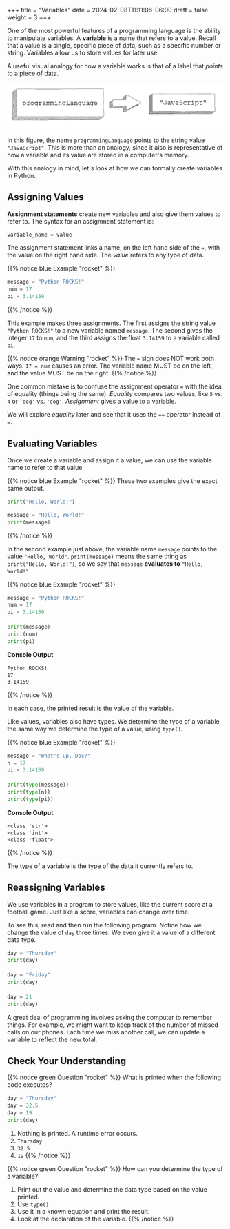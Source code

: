 +++
title = "Variables"
date = 2024-02-08T11:11:06-06:00
draft = false
weight = 3
+++

One of the most powerful features of a programming language is the ability to manipulate variables.
A **variable** is a name that refers to a value.
Recall that a value is a single, specific piece of data, such as a specific number or string.
Variables allow us to store values for later use.

A useful visual analogy for how a variable works is that of a label that *points to* a piece of data. 

![A label, programmingLanguages, pointing to string value "JavaScript"](pictures/variable.png?classes=border)

In this figure, the name `programmingLanguage` points to the string value `"JavaScript"`. 
This is more than an analogy, since it also is representative of how a variable and its value are stored in a computer's memory.

With this analogy in mind, let's look at how we can formally create variables in Python.

## Assigning Values

**Assignment statements** create new variables and also give them values to
refer to. The syntax for an assignment statement is:

```python
variable_name = value
```

The assignment statement links a name, on the left hand side of the `=`, with
the value on the right hand side. The *value* refers to any type of data.

{{% notice blue Example "rocket" %}}
```python
message = "Python ROCKS!"
num = 17
pi = 3.14159
```
{{% /notice %}}

This example makes three assignments. The first assigns the string value
`"Python ROCKS!"` to a new variable named `message`. The second gives the
integer `17` to `num`, and the third assigns the float `3.14159` to a
variable called `pi`.

{{% notice orange Warning "rocket" %}}
The `=` sign does NOT work both ways. `17 = num` causes an error. The
variable name MUST be on the left, and the value MUST be on the right.
{{% /notice %}}

One common mistake is to confuse the assignment operator `=` with the idea of
equality (things being the same). *Equality* compares two values, like `5`
vs. `4` or `'dog'` vs. `'dog'`. *Assignment* gives a value to a variable.

We will explore *equality* later and see that it uses the `==` operator
instead of `=`.

## Evaluating Variables

Once we create a variable and assign it a value, we can use the variable name to refer to that value.

{{% notice blue Example "rocket" %}}
These two examples give the exact same output.

```python
print("Hello, World!")
```

```python
message = "Hello, World!"
print(message)
```
{{% /notice %}}

In the second example just above, the variable name `message` points to the 
value `"Hello, World"`. `print(message)` means the same thing as `print("Hello, World!")`, so we
say that `message` **evaluates to** `"Hello, World!"`

{{% notice blue Example "rocket" %}}
```python {linenos=table}
message = "Python ROCKS!"
num = 17
pi = 3.14159

print(message)
print(num)
print(pi)
```

**Console Output**

```console
Python ROCKS!
17
3.14159
```
{{% /notice %}}

In each case, the printed result is the value of the variable. 

Like values, variables also have types. We determine the type of a variable the same way we determine the type of a value, using `type()`.

{{% notice blue Example "rocket" %}}
```python {linenos=table}
message = "What's up, Doc?"
n = 17
pi = 3.14159

print(type(message))
print(type(n))
print(type(pi))
```

**Console Output**

```console
<class 'str'>
<class 'int'>
<class 'float'>
```
{{% /notice %}}

The type of a variable is the type of the data it currently refers to.

## Reassigning Variables

We use variables in a program to store values, like the current score at
a football game. Just like a score, variables can change over time.

To see this, read and then run the following program. Notice how we change the
value of `day` three times. We even give it a value of a different data type.

```python {linenos=table}
day = "Thursday"
print(day)

day = "Friday"
print(day)

day = 21
print(day)
```

A great deal of programming involves asking the computer to remember things.
For example, we might want to keep track of the number of missed calls on our
phones. Each time we miss another call, we can update a variable to reflect the
new total.

## Check Your Understanding

{{% notice green Question "rocket" %}}
What is printed when the following code executes?

```python {linenos=table}
day = "Thursday"
day = 32.5
day = 19
print(day)
```

1. Nothing is printed. A runtime error occurs.
1. `Thursday`
1. `32.5`
1. `19`
{{% /notice %}}

{{% notice green Question "rocket" %}}
How can you determine the type of a variable?

1. Print out the value and determine the data type based on the value printed.
1. Use `type()`.
1. Use it in a known equation and print the result.
1. Look at the declaration of the variable. 
{{% /notice %}}
